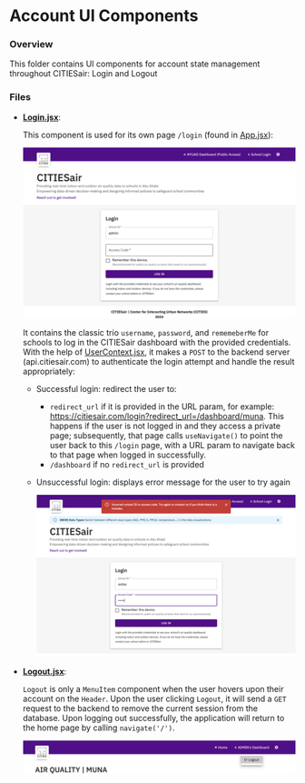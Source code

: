 # Account UI Components

### Overview

This folder contains UI components for account state management throughout CITIESair: Login and Logout

### Files

- [**Login.jsx**](./Login.jsx): 

  This component is used for its own page `/login` (found in [App.jsx](/src/App.jsx)):
  
  ![login-page](/documentation/login.png)

  It contains the classic trio `username`, `password`, and `rememeberMe` for schools to log in the CITIESair dashboard with the provided credentials. With the help of [UserContext.jsx](/src/ContextProviders/UserContext.jsx), it makes a `POST` to the backend server (api.citiesair.com) to authenticate the login attempt and handle the result appropriately:
    - Successful login: redirect the user to:
      - `redirect_url` if it is provided in the URL param, for example: https://citiesair.com/login?redirect_url=/dashboard/muna. This happens if the user is not logged in and they access a private page; subsequently, that page calls `useNavigate()` to point the user back to this `/login` page, with a URL param to navigate back to that page when logged in successfully.
      - `/dashboard` if no `redirect_url` is provided
    - Unsuccessful login: displays error message for the user to try again

      ![login-unsuccessful](/documentation/login-unsuccessful.png)

- [**Logout.jsx**](./Logout.jsx): 

  `Logout` is only a `MenuItem` component when the user hovers upon their account on the `Header`. Upon the user clicking `Logout`, it will send a `GET` request to the backend to remove the current session from the database. Upon logging out successfully, the application will return to the home page by calling `navigate('/')`.

  ![logout-popup](/documentation/logout.png)